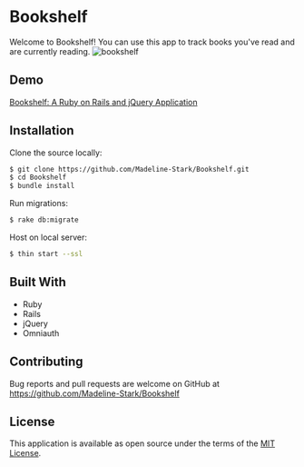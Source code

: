 # Bookshelf

Welcome to Bookshelf! You can use this app to track books you've read and are currently reading.
![bookshelf](https://i.imgur.com/npadbxt.png)

## Demo

[Bookshelf: A Ruby on Rails and jQuery Application](https://youtu.be/ji6Fuu7160M)

## Installation

Clone the source locally:

```sh
$ git clone https://github.com/Madeline-Stark/Bookshelf.git
$ cd Bookshelf
$ bundle install
```
Run migrations:
```sh
$ rake db:migrate
```
Host on local server:
```sh
$ thin start --ssl
```

## Built With

* Ruby
* Rails
* jQuery
* Omniauth

## Contributing

Bug reports and pull requests are welcome on GitHub at https://github.com/Madeline-Stark/Bookshelf

## License

This application is available as open source under the terms of the [MIT License](https://opensource.org/licenses/MIT).
